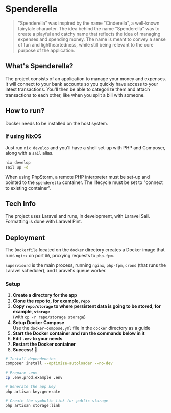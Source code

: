 # Spenderella

> "Spenderella" was inspired by the name "Cinderella", a well-known fairytale character. The idea behind the name "Spenderella" was to create a playful and catchy name that reflects the idea of managing expenses and spending money. The name is meant to convey a sense of fun and lightheartedness, while still being relevant to the core purpose of the application.

## What's Spenderella?

The project consists of an application to manage your money and expenses.
It will connect to your bank accounts so you quickly have access to your latest transactions.
You'll then be able to categorize them and attach transactions to each other, like when you split a bill with someone.

## How to run?

Docker needs to be installed on the host system.

### If using NixOS

Just run `nix develop` and you'll have a shell set-up with PHP and Composer, along with a `sail` alias.

```sh
nix develop
sail up -d
```

When using PhpStorm, a remote PHP interpreter must be set-up and pointed to the `spenderella` container.
The lifecycle must be set to "connect to existing container".

## Tech Info

The project uses Laravel and runs, in development, with Laravel Sail. Formatting is done with Laravel Pint.

## Deployment

The `Dockerfile` located on the `docker` directory creates a Docker image that runs `nginx` on port `80`, proxying requests to `php-fpm`.

`supervisord` is the main process, running `nginx`, `php-fpm`, `crond` (that runs the Laravel scheduler), and Laravel's queue worker.

### Setup

1. **Create a directory for the app**
2. **Clone the repo to, for example, `repo`**
3. **Copy `repo/storage` to where persistent data is going to be stored, for example, `storage`**<br/>
   (with `cp -r repo/storage storage`)
4. **Setup Docker Compose**<br/>
   Use the `docker-compose.yml` file in the `docker` directory as a guide
5. **Start the Docker container and run the commands below in it**<br/>
6. **Edit `.env` to your needs**
7. **Restart the Docker container**
8. **Success! 🎉**

```sh
# Install dependencies
composer install --optimize-autoloader --no-dev

# Prepare .env
cp .env.prod.example .env

# Generate the app key
php artisan key:generate

# Create the symbolic link for public storage
php artisan storage:link
```
